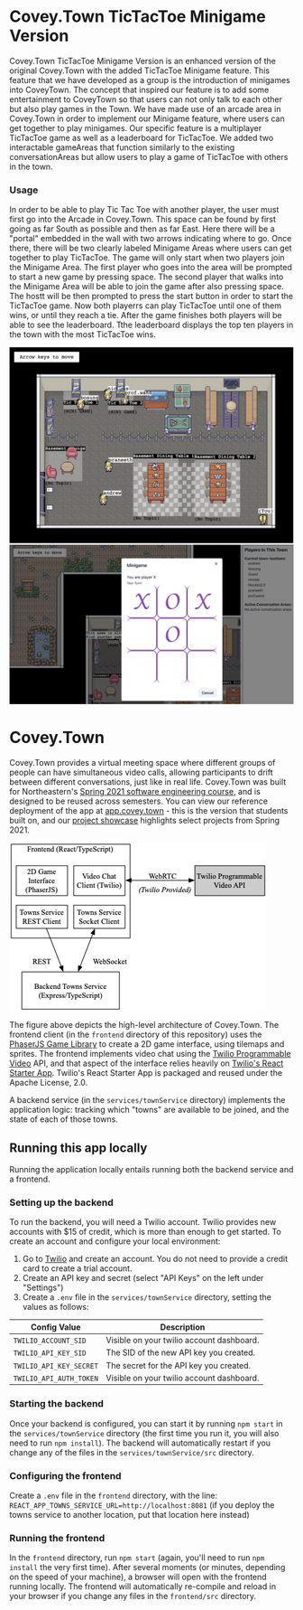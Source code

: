 # Covey.Town TicTacToe Minigame Version

Covey.Town TicTacToe Minigame Version is an enhanced version of the original Covey.Town with the added TicTacToe Minigame feature. This feature that we have developed as a group is the introduction of minigames into CoveyTown. The concept that inspired our feature is to add some entertainment to CoveyTown so that users can not only talk to each other but also play games in the Town. We have made use of an arcade area in Covey.Town in order to implement our Minigame feature, where users can get together to play minigames. Our specific feature is a multiplayer TicTacToe game as well as a leaderboard for TicTacToe. We added two interactable gameAreas that function similarly to the existing conversationAreas but allow users to play a game of TicTacToe with others in the town.

### Usage

In order to be able to play Tic Tac Toe with another player, the user must first go into the Arcade in Covey.Town. This space can be found by first going as far South as possible and then as far East. Here there will be a "portal" embedded in the wall with two arrows indicating where to go. Once there, there will be two clearly labeled Minigame Areas where users can get together to play TicTacToe. The game will only start when two players join the Minigame Area. The first player who goes into the area will be prompted to start a new game by pressing space. The second player that walks into the Minigame Area will be able to join the game after also pressing space. The hostt will be then prompted to press the start button in order to start the TicTacToe game. Now both playerrs can play TicTacToe until one of them wins, or until they reach a tie. After the game finishes both players will be able to see the leaderboard. Tthe leaderboard displays the top ten players in the town with the most TicTacToe wins.

![Covey.Town Arcade](docs/Screen%20Shot%202022-04-25%20at%206.59.22%20PM.png)
![Tic Tac Toe Game](docs/Screen%20Shot%202022-04-25%20at%207.02.06%20PM.png)
# Covey.Town

Covey.Town provides a virtual meeting space where different groups of people can have simultaneous video calls, allowing participants to drift between different conversations, just like in real life. Covey.Town was built for Northeastern's [Spring 2021 software engineering course](https://neu-se.github.io/CS4530-CS5500-Spring-2021/), and is designed to be reused across semesters.
You can view our reference deployment of the app at [app.covey.town](https://app.covey.town/) - this is the version that students built on, and our [project showcase](https://neu-se.github.io/CS4530-CS5500-Spring-2021/project-showcase) highlights select projects from Spring 2021.

![Covey.Town Architecture](docs/covey-town-architecture.png)

The figure above depicts the high-level architecture of Covey.Town.
The frontend client (in the `frontend` directory of this repository) uses the [PhaserJS Game Library](https://phaser.io) to create a 2D game interface, using tilemaps and sprites.
The frontend implements video chat using the [Twilio Programmable Video](https://www.twilio.com/docs/video) API, and that aspect of the interface relies heavily on [Twilio's React Starter App](https://github.com/twilio/twilio-video-app-react). Twilio's React Starter App is packaged and reused under the Apache License, 2.0.

A backend service (in the `services/townService` directory) implements the application logic: tracking which "towns" are available to be joined, and the state of each of those towns.

## Running this app locally

Running the application locally entails running both the backend service and a frontend.

### Setting up the backend

To run the backend, you will need a Twilio account. Twilio provides new accounts with $15 of credit, which is more than enough to get started.
To create an account and configure your local environment:

1. Go to [Twilio](https://www.twilio.com/) and create an account. You do not need to provide a credit card to create a trial account.
2. Create an API key and secret (select "API Keys" on the left under "Settings")
3. Create a `.env` file in the `services/townService` directory, setting the values as follows:

| Config Value            | Description                               |
| ----------------------- | ----------------------------------------- |
| `TWILIO_ACCOUNT_SID`    | Visible on your twilio account dashboard. |
| `TWILIO_API_KEY_SID`    | The SID of the new API key you created.   |
| `TWILIO_API_KEY_SECRET` | The secret for the API key you created.   |
| `TWILIO_API_AUTH_TOKEN` | Visible on your twilio account dashboard. |

### Starting the backend

Once your backend is configured, you can start it by running `npm start` in the `services/townService` directory (the first time you run it, you will also need to run `npm install`).
The backend will automatically restart if you change any of the files in the `services/townService/src` directory.

### Configuring the frontend

Create a `.env` file in the `frontend` directory, with the line: `REACT_APP_TOWNS_SERVICE_URL=http://localhost:8081` (if you deploy the towns service to another location, put that location here instead)

### Running the frontend

In the `frontend` directory, run `npm start` (again, you'll need to run `npm install` the very first time). After several moments (or minutes, depending on the speed of your machine), a browser will open with the frontend running locally.
The frontend will automatically re-compile and reload in your browser if you change any files in the `frontend/src` directory.


